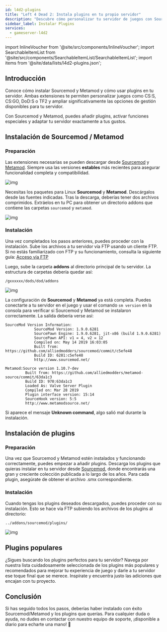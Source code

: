 ```yaml
---
id: l4d2-plugins
title: "Left 4 Dead 2: Instala plugins en tu propio servidor"
description: "Descubre cómo personalizar tu servidor de juegos con Sourcemod y Metamod para mejorar funciones y gestión → Aprende más ahora"
sidebar_label: Instalar Plugins
services:
  - gameserver-l4d2
---
```


import InlineVoucher from '@site/src/components/InlineVoucher';
import SearchableItemList from '@site/src/components/SearchableItemList/SearchableItemList';
import items from '@site/data/lists/l4d2-plugins.json';


## Introducción

Conoce cómo instalar Sourcemod y Metamod y cómo usar plugins en tu servidor. Ambas extensiones te permiten personalizar juegos como CS:S, CS:GO, DoD:S o TF2 y ampliar significativamente las opciones de gestión disponibles para tu servidor.

Con Sourcemod y Metamod, puedes añadir plugins, activar funciones especiales y adaptar tu servidor exactamente a tus gustos.

<InlineVoucher />



## Instalación de Sourcemod / Metamod

### Preparación

Las extensiones necesarias se pueden descargar desde [Sourcemod](https://sourcemod.net/) y [Metamod](https://www.sourcemm.net/downloads.php?branch=stable). Siempre usa las versiones **estables** más recientes para asegurar funcionalidad completa y compatibilidad.

![img](https://screensaver01.zap-hosting.com/index.php/s/STp7pRgjYS4c4yg/preview)

Necesitas los paquetes para Linux **Sourcemod** y **Metamod**. Descárgalos desde las fuentes indicadas. Tras la descarga, deberías tener dos archivos comprimidos. Extráelos en tu PC para obtener un directorio addons que contiene las carpetas `sourcemod` y `metamod`.

![img](https://screensaver01.zap-hosting.com/index.php/s/WbxyRK8FM7GKxqt/preview)

### Instalación

Una vez completados los pasos anteriores, puedes proceder con la instalación. Sube los archivos a tu servidor vía FTP usando un cliente FTP. Si no estás familiarizado con FTP y su funcionamiento, consulta la siguiente guía: [Acceso vía FTP](gameserver-ftpaccess.md)

Luego, sube la carpeta **addons** al directorio principal de tu servidor. La estructura de carpetas debería quedar así:

```
/gxxxxxx/dods/dod/addons
```

![img](https://screensaver01.zap-hosting.com/index.php/s/JzWxPT3yP4zAsHz/preview)

La configuración de **Sourcemod** y **Metamod** ya está completa. Puedes conectarte a tu servidor en el juego y usar el comando ``sm version`` en la consola para verificar si Sourcemod y Metamod se instalaron correctamente. La salida debería verse así:

```
SourceMod Version Information:
             SourceMod Version: 1.9.0.6281
             SourcePawn Engine: 1.9.0.6281, jit-x86 (build 1.9.0.6281)
             SourcePawn API: v1 = 4, v2 = 12
             Compiled on: May 14 2019 16:03:05
             Built from: https://github.com/alliedmodders/sourcemod/commit/c5efe48
             Build ID: 6281:c5efe48
             http://www.sourcemod.net/
```
```             
Metamod:Source version 1.10.7-dev
         Built from: https://github.com/alliedmodders/metamod-source/commit/63da1c3
         Build ID: 970:63da1c3
         Loaded As: Valve Server Plugin
         Compiled on: Mar 28 2019
         Plugin interface version: 15:14
         SourceHook version: 5:5
         http://www.metamodsource.net/
```

Si aparece el mensaje **Unknown command**, algo salió mal durante la instalación.



## Instalación de plugins

### Preparación

Una vez que Sourcemod y Metamod estén instalados y funcionando correctamente, puedes empezar a añadir plugins. Descarga los plugins que quieras instalar en tu servidor desde [Sourcemod](https://sourcemod.net/), donde encontrarás una gran y creciente colección publicada a lo largo de los años. Para cada plugin, asegúrate de obtener el archivo .smx correspondiente.

### Instalación

Cuando tengas los plugins deseados descargados, puedes proceder con su instalación. Esto se hace vía FTP subiendo los archivos de los plugins al directorio:

```
../addons/sourcemod/plugins/
```


![img](https://screensaver01.zap-hosting.com/index.php/s/A6E4cQCwQnoqTKc/preview)



## Plugins populares
¿Sigues buscando los plugins perfectos para tu servidor? Navega por nuestra lista cuidadosamente seleccionada de los plugins más populares y recomendados para mejorar tu experiencia de juego y darle a tu servidor ese toque final que se merece. Inspírate y encuentra justo las adiciones que encajan con tu proyecto.
<SearchableItemList items={items} />


## Conclusión

Si has seguido todos los pasos, deberías haber instalado con éxito Sourcemod/Metamod y los plugins que querías. Para cualquier duda o ayuda, no dudes en contactar con nuestro equipo de soporte, ¡disponible a diario para echarte una mano! 🙂

<InlineVoucher />
